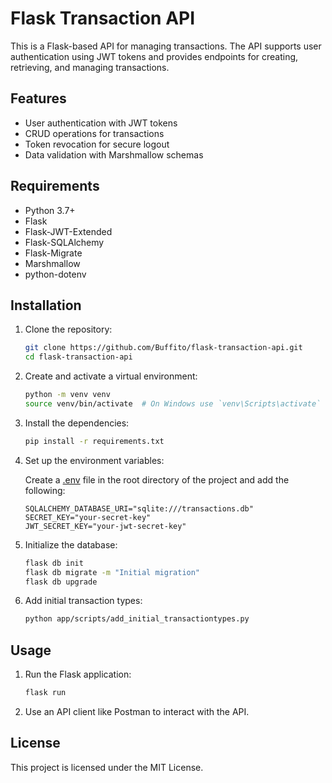 # Flask Transaction API

This is a Flask-based API for managing transactions. The API supports user authentication using JWT tokens and provides endpoints for creating, retrieving, and managing transactions.

## Features

- User authentication with JWT tokens
- CRUD operations for transactions
- Token revocation for secure logout
- Data validation with Marshmallow schemas

## Requirements

- Python 3.7+
- Flask
- Flask-JWT-Extended
- Flask-SQLAlchemy
- Flask-Migrate
- Marshmallow
- python-dotenv

## Installation

1. Clone the repository:

    ```sh
    git clone https://github.com/Buffito/flask-transaction-api.git
    cd flask-transaction-api
    ```

2. Create and activate a virtual environment:

    ```sh
    python -m venv venv
    source venv/bin/activate  # On Windows use `venv\Scripts\activate`
    ```

3. Install the dependencies:

    ```sh
    pip install -r requirements.txt
    ```

4. Set up the environment variables:

    Create a [.env](http://_vscodecontentref_/0) file in the root directory of the project and add the following:

    ```properties
    SQLALCHEMY_DATABASE_URI="sqlite:///transactions.db"
    SECRET_KEY="your-secret-key"
    JWT_SECRET_KEY="your-jwt-secret-key"
    ```

5. Initialize the database:

    ```sh
    flask db init
    flask db migrate -m "Initial migration"
    flask db upgrade
    ```

6. Add initial transaction types:

    ```sh
    python app/scripts/add_initial_transactiontypes.py
    ```

## Usage

1. Run the Flask application:

    ```sh
    flask run
    ```

2. Use an API client like Postman to interact with the API.

## License

This project is licensed under the MIT License.